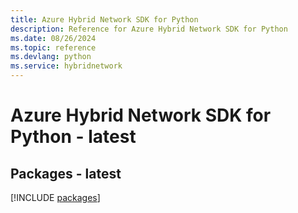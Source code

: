 ```yaml
---
title: Azure Hybrid Network SDK for Python
description: Reference for Azure Hybrid Network SDK for Python
ms.date: 08/26/2024
ms.topic: reference
ms.devlang: python
ms.service: hybridnetwork
---
```

# Azure Hybrid Network SDK for Python - latest
## Packages - latest
[!INCLUDE [packages](hybrid-network-index.md)]
